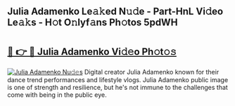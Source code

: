 ## Julia Adamenko Le𝚊𝚔ed N𝚞𝚍e - Part-HnL Vi𝚍eo Le𝚊𝚔s - H𝚘t O𝚗lyf𝚊ns Ph𝚘tos 5pdWH

# <h2><a href="http://hf55wn.feru.top/?c=Julia+Adamenko">🔗 👉 🔴 Julia Adamenko Vi𝚍𝚎o Ph𝚘t𝚘𝚜</a></h2>

[![Julia Adamenko Nu𝚍𝚎s](https://i.imgur.com/0TWrTi3.gif)](http://hf55wn.feru.top/?c=Julia+Adamenko)
Digital creator Julia Adamenko known for their dance trend performances and lifestyle vlogs. Julia Adamenko public image is one of strength and resilience, but he's not immune to the challenges that come with being in the public eye. 
